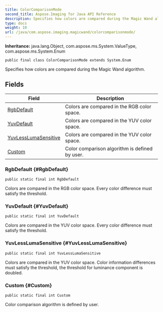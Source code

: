 ```yaml
---
title: ColorComparisonMode
second_title: Aspose.Imaging for Java API Reference
description: Specifies how colors are compared during the Magic Wand algorithm.
type: docs
weight: 10
url: /java/com.aspose.imaging.magicwand/colorcomparisonmode/
---
```

**Inheritance:**
java.lang.Object, com.aspose.ms.System.ValueType, com.aspose.ms.System.Enum
```
public final class ColorComparisonMode extends System.Enum
```

Specifies how colors are compared during the Magic Wand algorithm.
## Fields

| Field | Description |
| --- | --- |
| [RgbDefault](#RgbDefault) | Colors are compared in the RGB color space. |
| [YuvDefault](#YuvDefault) | Colors are compared in the YUV color space. |
| [YuvLessLumaSensitive](#YuvLessLumaSensitive) | Colors are compared in the YUV color space. |
| [Custom](#Custom) | Color comparison algorithm is defined by user. |
### RgbDefault {#RgbDefault}
```
public static final int RgbDefault
```


Colors are compared in the RGB color space. Every color difference must satisfy the threshold.

### YuvDefault {#YuvDefault}
```
public static final int YuvDefault
```


Colors are compared in the YUV color space. Every color difference must satisfy the threshold.

### YuvLessLumaSensitive {#YuvLessLumaSensitive}
```
public static final int YuvLessLumaSensitive
```


Colors are compared in the YUV color space. Color information differences must satisfy the threshold, the threshold for luminance component is doubled.

### Custom {#Custom}
```
public static final int Custom
```


Color comparison algorithm is defined by user.

